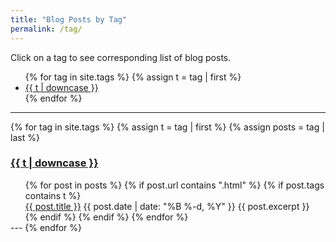 ```yaml
---
title: "Blog Posts by Tag"
permalink: /tag/
---
```


<!-- Reference: https://raw.githubusercontent.com/jokecamp/jokecamp.com/master/tag.md -->
Click on a tag to see corresponding list of blog posts.

<ul class = "tags">
{% for tag in site.tags %}
  {% assign t = tag | first %}
  <li style = "margin-right:1em">
    <a href="/tag/#{{t | downcase | replace:" ","-" }}">{{ t | downcase }}</a>
  </li>
{% endfor %}
</ul>

---

{% for tag in site.tags %}
  {% assign t = tag | first %}
  {% assign posts = tag | last %}

  <h3><a name="{{t | downcase | replace:" ","-" }}" id = "{{t | downcase}}"></a><a class="internal" href="/tag/#{{t | downcase | replace:" ","-" }}">{{ t | downcase }}</a></h3>
  <ul style="list-style-type: none; margin:0">
    {% for post in posts %}
      {% if post.url contains ".html" %}
        {% if post.tags contains t %}
        <li>
          <a href="{{ post.url }}">{{ post.title }}</a>
          <span class="date">{{ post.date | date: "%B %-d, %Y"  }}</span>
          {{ post.excerpt }}
        </li>
        {% endif %}
      {% endif %}
    {% endfor %}
  </ul>
  ---
{% endfor %}

<!-- {% for tag in site.tags %}
  <h3>{{ tag[0] }}</h3>
  <ul style="list-style-type: none; margin:0">
    {% for post in tag[1] %}
      {% if post.url contains ".html" %}
        <li>
          <a href="{{ post.url }}">{{ post.title }}</a>
          {{ post.excerpt}}
        </li>
      {% endif %}
    {% endfor %}
  </ul>
{% endfor %} -->

<!-- <ul>
  {% for post in site.posts %}
    <li>
      <a href="{{ post.url }}">{{ post.title }}</a>
    </li>
  {% endfor %}
</ul> -->
